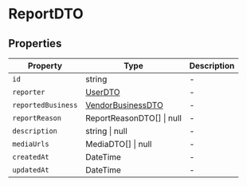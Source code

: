 # ReportDTO

## Properties

| Property | Type | Description |
|----------|------|-------------|
| `id` | string | - |
| `reporter` | [UserDTO](../dtos/UserDTO.md) | - |
| `reportedBusiness` | [VendorBusinessDTO](../dtos/VendorBusinessDTO.md) | - |
| `reportReason` | ReportReasonDTO[] \| null | - |
| `description` | string \| null | - |
| `mediaUrls` | MediaDTO[] \| null | - |
| `createdAt` | DateTime | - |
| `updatedAt` | DateTime | - |
